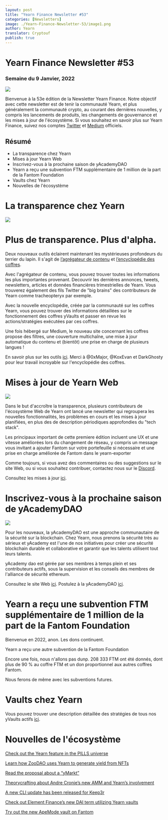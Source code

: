 ```yaml
---
layout: post
title: "Yearn Finance Newsletter #53"
categories: [Newsletters]
image: ./Yearn-Finance-Newsletter-53/image1.png
author: Yearn
translator: Cryptouf
publish: true
---
```


# Yearn Finance Newsletter #53

### Semaine du 9 Janvier, 2022

![](image1.png)

Bienvenue à la 53e édition de la Newsletter Yearn Finance. Notre objectif avec cette newsletter est de tenir la communauté Yearn, et plus généralement la communauté crypto, au courant des dernières nouvelles, y compris les lancements de produits, les changements de gouvernance et les mises à jour de l'écosystème. Si vous souhaitez en savoir plus sur Yearn Finance, suivez nos comptes [Twitter](https://twitter.com/iearnfinance) et [Medium](https://medium.com/iearn) officiels.

## Résumé

- La transparence chez Yearn
- Mises à jour Yearn Web
- Inscrivez-vous à la prochaine saison de yAcademyDAO
- Yearn a reçu une subvention FTM supplémentaire de 1 million de la part de la Fantom Foundation
- Vaults chez Yearn
- Nouvelles de l'écosystème



# La transparence chez Yearn
![](image2.png)

# Plus de transparence. Plus d'alpha.

Deux nouveaux outils éclairent maintenant les mystérieuses profondeurs du terrier du lapin. Il s'agit de [l’agrégateur de contenu](https://blog.yearn.finance/) et [l’encyclopédie des coffres](https://vaults.yearn.finance/).

Avec l'agrégateur de contenu, vous pouvez trouver toutes les informations les plus importantes provenant. Decouvrir les dernières annonces, tweets, newsletters, articles et données financières trimestrielles de Yearn. Vous trouverez également des fils Twitter de "big brains" des contributeurs de Yearn comme tracheopteryx par exemple.

Avec la nouvelle encyclopédie, créée par la communauté sur les coffres Yearn, vous pouvez trouver des informations détaillées sur le fonctionnement des coffres yVaults et passer en revue les actions/stratégies exécutées par ces coffres.

Une fois hébergé sur Medium, le nouveau site concernant les coffres propose des filtres, une couverture multichaîne, une mise à jour automatique du contenu et (bientôt) une prise en charge de plusieurs langues !

En savoir plus sur les outils [ici](https://twitter.com/iearnfinance/status/1479570846855282688). Merci à @0xMajor, @KoxEvan et DarkGhosty pour leur travail incroyable sur l'encyclopédie des coffres.

# Mises à jour de Yearn Web

![](image3.png)

Dans le but d'accroître la transparence, plusieurs contributeurs de l'écosystème Web de Yearn ont lancé une newsletter qui regroupera les nouvelles fonctionnalités, les problèmes en cours et les mises à jour planifiées, en plus des de description périodiques approfondies du "tech stack".

Les principaux important de cette premiere édition  incluent une UX et une vitesse améliorées lors du changement de réseau, y compris un message vous invitant a ajouter Fantom sur votre portefeuille si nécessaire et une prise en charge améliorée de Fantom dans le yearn-exporter

Comme toujours, si vous avez des commentaires ou des suggestions sur le site Web, ou si vous souhaitez contribuer, contactez nous sur le [Discord](https://discord.com/invite/yearn).

Consultez les mises à jour [ici](https://yearnweb.substack.com/p/update-jan-5-2022?showWelcome=true).

# Inscrivez-vous à la prochaine saison de yAcademyDAO

![](image4.png)

Pour les nouveaux, la yAcademyDAO est une approche communautaire de la sécurité sur la blockchain. Chez Yearn, nous prenons la sécurité très au sérieux et yAcademy est l'une de nos initiatives pour créer une sécurité blockchain durable et collaborative et garantir que les talents utilisent tout leurs talents. 

yAcademy dao est gérée par ses membres à temps plein et ses contributeurs actifs, sous la supervision et les conseils des membres de l'alliance de sécurité ethereum.

Consultez le site Web [ici](https://yacademy.github.io/). Postulez à la yAcademyDAO [ici](https://docs.google.com/forms/d/e/1FAIpQLSfc5VUYOyG_cRpiRkymJOVoHluFOuiYMRONX-R7xRuvWM25Xg/viewform).


# Yearn a reçu une subvention FTM supplémentaire de 1 million de la part de la Fantom Foundation
Bienvenue en 2022, anon. Les dons continuent.

Yearn a reçu une autre subvention de la Fantom Foundation

Encore une fois, nous n'allons pas dunp. 208 333 FTM ont été donnés, dont plus de 90 % au coffre FTM et un don proportionnel aux autres coffres Fantom.

Nous ferons de même avec les subventions futures.

# Vaults chez Yearn

Vous pouvez trouver une description détaillée des stratégies de tous nos yVaults actifs [ici](https://medium.com/yearn-state-of-the-vaults/the-vaults-at-yearn-9237905ffed3).


# Nouvelles de l'écosystème

[Check out the Yearn feature in the PILLS universe](https://twitter.com/pillsuniverse/status/1478321675510763520) 

[Learn how ZooDAO uses Yearn to generate yield from NFTs](https://twitter.com/ZooDAO/status/1480244287526916105)

[Read the proposal about a “yMarkt”](https://gov.yearn.finance/t/proposal-ymarkt-the-best-buybacks-can-get/12166)

[Theorycrafting about Andre Cronje’s new AMM and Yearn’s involvement](https://gov.yearn.finance/t/yfi-solid-theorycrafting/12181)

[A new CLI update has been released for Keep3r](https://twitter.com/DeFi_Wonderland/status/1478061081956343812)

[Check out Element Finance’s new DAI term utilizing Yearn vaults](https://twitter.com/element_fi/status/1478819507829293058)

[Try out the new ApeMode vault on Fantom](https://twitter.com/poolpitako/status/1479271890933923843) 
